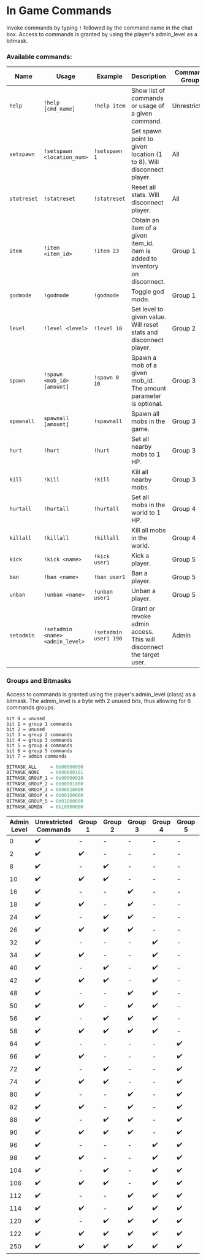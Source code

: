 # In Game Commands
Invoke commands by typing `!` followed by the command name in the chat box. Access to commands is granted by using the player's admin_level as a bitmask.

### Available commands:

Name | Usage | Example | Description | Command Group
---|---|---|---|---
`help`|`!help [cmd_name]`|`!help item`| Show list of commands or usage of a given command.| Unrestricted
`setspawn`|`!setspawn <location_num>`|`!setspawn 1`|Set spawn point to given location (1 to 8). Will disconnect player.|All
`statreset`|`!statreset`|`!statreset`|Reset all stats. Will disconnect player.|All
`item`|`!item <item_id>`|`!item 23`| Obtain an item of a given item_id. Item is added to inventory on disconnect.|Group 1
`godmode`|`!godmode`|`!godmode`| Toggle god mode.|Group 1
`level`|`!level <level>`|`!level 10`|Set level to given value. Will reset stats and disconnect player.|Group 2
`spawn`|`!spawn <mob_id> [amount]`|`!spawn 0 10`| Spawn a mob of a given mob_id. The amount parameter is optional.|Group 3
`spawnall`|`spawnall [amount]`|`!spawnall`| Spawn all mobs in the game.|Group 3
`hurt`|`!hurt`|`!hurt`| Set all nearby mobs to 1 HP.|Group 3
`kill`|`!kill`|`!kill`| Kill all nearby mobs.|Group 3
`hurtall`|`!hurtall`|`!hurtall`| Set all mobs in the world to 1 HP.|Group 4
`killall`|`!killall`|`!killall`| Kill all mobs in the world.|Group 4
`kick`|`!kick <name>`|`!kick user1`| Kick a player.|Group 5
`ban`|`!ban <name>`|`!ban user1`| Ban a player.|Group 5
`unban`|`!unban <name>`|`!unban user1`| Unban a player.|Group 5
`setadmin`|`!setadmin <name> <admin_level>`|`!setadmin user1 190`| Grant or revoke admin access. This will disconnect the target user.|Admin

### Groups and Bitmasks

Access to commands is granted using the player's admin_level (class) as a bitmask.
The admin_level is a byte with 2 unused bits, thus allowing for 6 commands groups.

```text
bit 0 = unused
bit 1 = group 1 commands
bit 2 = unused
bit 3 = group 2 commands
bit 4 = group 3 commands
bit 5 = group 4 commands
bit 6 = group 5 commands
bit 7 = admin commands
```

```python
BITMASK_ALL     = 0b00000000
BITMASK_NONE    = 0b00000101
BITMASK_GROUP_1 = 0b00000010
BITMASK_GROUP_2 = 0b00001000
BITMASK_GROUP_3 = 0b00010000
BITMASK_GROUP_4 = 0b00100000
BITMASK_GROUP_5 = 0b01000000
BITMASK_ADMIN   = 0b10000000
```

Admin Level | Unrestricted Commands | Group 1 | Group 2 | Group 3 | Group 4 | Group 5 | Admin Commands
---|---|---|---|---|---|---|---
0|✔️|-|-|-|-|-|-
2|✔️|✔️|-|-|-|-|-
8|✔️|-|✔️|-|-|-|-
10|✔️|✔️|✔️|-|-|-|-
16|✔️|-|-|✔️|-|-|-
18|✔️|✔️|-|✔️|-|-|-
24|✔️|-|✔️|✔️|-|-|-
26|✔️|✔️|✔️|✔️|-|-|-
32|✔️|-|-|-|✔️|-|-
34|✔️|✔️|-|-|✔️|-|-
40|✔️|-|✔️|-|✔️|-|-
42|✔️|✔️|✔️|-|✔️|-|-
48|✔️|-|-|✔️|✔️|-|-
50|✔️|✔️|-|✔️|✔️|-|-
56|✔️|-|✔️|✔️|✔️|-|-
58|✔️|✔️|✔️|✔️|✔️|-|-
64|✔️|-|-|-|-|✔️|-
66|✔️|✔️|-|-|-|✔️|-
72|✔️|-|✔️|-|-|✔️|-
74|✔️|✔️|✔️|-|-|✔️|-
80|✔️|-|-|✔️|-|✔️|-
82|✔️|✔️|-|✔️|-|✔️|-
88|✔️|-|✔️|✔️|-|✔️|-
90|✔️|✔️|✔️|✔️|-|✔️|-
96|✔️|-|-|-|✔️|✔️|-
98|✔️|✔️|-|-|✔️|✔️|-
104|✔️|-|✔️|-|✔️|✔️|-
106|✔️|✔️|✔️|-|✔️|✔️|-
112|✔️|-|-|✔️|✔️|✔️|-
114|✔️|✔️|-|✔️|✔️|✔️|-
120|✔️|-|✔️|✔️|✔️|✔️|-
122|✔️|✔️|✔️|✔️|✔️|✔️|-
250|✔️|✔️|✔️|✔️|✔️|✔️|✔️
